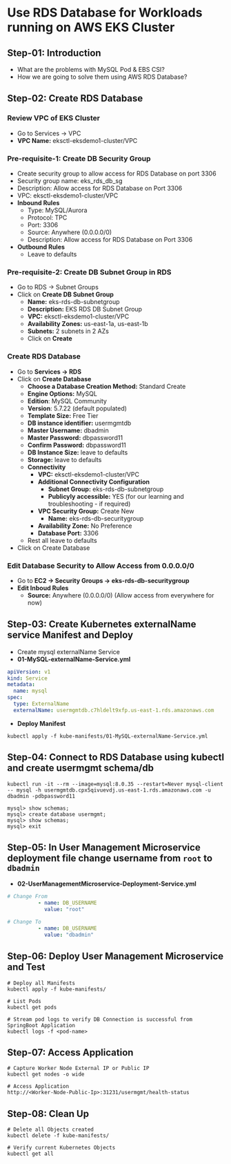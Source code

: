 # Use RDS Database for Workloads running on AWS EKS Cluster

## Step-01: Introduction
- What are the problems with MySQL Pod & EBS CSI? 
- How we are going to solve them using AWS RDS Database?

## Step-02: Create RDS Database

### Review VPC of  EKS Cluster
- Go to Services -> VPC
- **VPC Name:**  eksctl-eksdemo1-cluster/VPC

### Pre-requisite-1: Create DB Security Group
- Create security group to allow access for RDS Database on port 3306
- Security group name: eks_rds_db_sg
- Description: Allow access for RDS Database on Port 3306 
- VPC: eksctl-eksdemo1-cluster/VPC
- **Inbound Rules**
  - Type: MySQL/Aurora
  - Protocol: TPC
  - Port: 3306
  - Source: Anywhere (0.0.0.0/0)
  - Description: Allow access for RDS Database on Port 3306 
- **Outbound Rules**  
  - Leave to defaults

### Pre-requisite-2: Create DB Subnet Group in RDS 
- Go to RDS -> Subnet Groups
- Click on **Create DB Subnet Group**
  - **Name:** eks-rds-db-subnetgroup
  - **Description:** EKS RDS DB Subnet Group
  - **VPC:** eksctl-eksdemo1-cluster/VPC
  - **Availability Zones:** us-east-1a, us-east-1b
  - **Subnets:** 2 subnets in 2 AZs
  - Click on **Create**

### Create RDS Database 
- Go to  **Services -> RDS**
- Click on **Create Database**
  - **Choose a Database Creation Method:** Standard Create
  - **Engine Options:** MySQL  
  - **Edition**: MySQL Community
  - **Version**: 5.7.22  (default populated)
  - **Template Size:** Free Tier
  - **DB instance identifier:** usermgmtdb
  - **Master Username:** dbadmin
  - **Master Password:** dbpassword11
  - **Confirm Password:** dbpassword11
  - **DB Instance Size:** leave to defaults
  - **Storage:** leave to defaults
  - **Connectivity**
    - **VPC:** eksctl-eksdemo1-cluster/VPC
    - **Additional Connectivity Configuration**
      - **Subnet Group:** eks-rds-db-subnetgroup
      - **Publicyly accessible:** YES (for our learning and troubleshooting - if required)
    - **VPC Security Group:** Create New
      - **Name:** eks-rds-db-securitygroup    
    - **Availability Zone:** No Preference
    - **Database Port:** 3306 
  - Rest all leave to defaults                
- Click on Create Database

### Edit Database Security to Allow Access from 0.0.0.0/0
- Go to **EC2 -> Security Groups -> eks-rds-db-securitygroup** 
- **Edit Inboud Rules**
  - **Source:** Anywhere (0.0.0.0/0)  (Allow access from everywhere for now)


## Step-03: Create Kubernetes externalName service Manifest and Deploy
- Create mysql externalName Service
- **01-MySQL-externalName-Service.yml**
```yml
apiVersion: v1
kind: Service
metadata:
  name: mysql
spec:
  type: ExternalName
  externalName: usermgmtdb.c7hldelt9xfp.us-east-1.rds.amazonaws.com
```
 - **Deploy Manifest**
```
kubectl apply -f kube-manifests/01-MySQL-externalName-Service.yml
```
## Step-04:  Connect to RDS Database using kubectl and create usermgmt schema/db
```
kubectl run -it --rm --image=mysql:8.0.35 --restart=Never mysql-client -- mysql -h usermgmtdb.cpx5qivuevdj.us-east-1.rds.amazonaws.com -u dbadmin -pdbpassword11

mysql> show schemas;
mysql> create database usermgmt;
mysql> show schemas;
mysql> exit
```
## Step-05: In User Management Microservice deployment file change username from `root` to `dbadmin`
- **02-UserManagementMicroservice-Deployment-Service.yml**
```yml
# Change From
          - name: DB_USERNAME
            value: "root"

# Change To
          - name: DB_USERNAME
            value: "dbadmin"            
```

## Step-06: Deploy User Management Microservice and Test
```
# Deploy all Manifests
kubectl apply -f kube-manifests/

# List Pods
kubectl get pods

# Stream pod logs to verify DB Connection is successful from SpringBoot Application
kubectl logs -f <pod-name>
```
## Step-07: Access Application
```
# Capture Worker Node External IP or Public IP
kubectl get nodes -o wide

# Access Application
http://<Worker-Node-Public-Ip>:31231/usermgmt/health-status
```

## Step-08: Clean Up 
```
# Delete all Objects created
kubectl delete -f kube-manifests/

# Verify current Kubernetes Objects
kubectl get all
```
